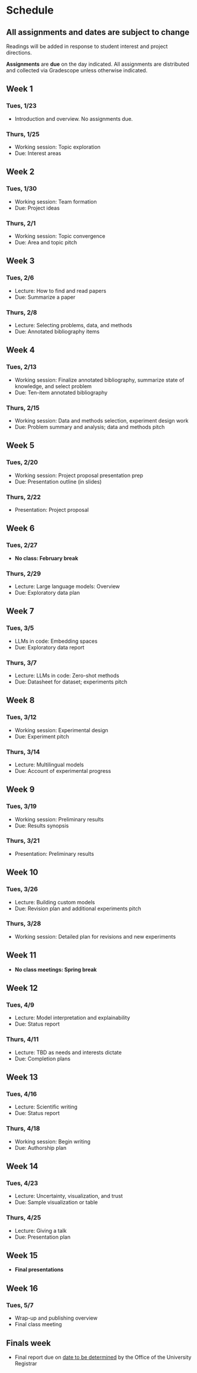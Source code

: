 # Schedule

## All assignments and dates are subject to change

Readings will be added in response to student interest and project directions. 

**Assignments** are **due** on the day indicated. All assignments are distributed and collected via Gradescope unless otherwise indicated.

## Week 1
### Tues, 1/23
* Introduction and overview. No assignments due.

### Thurs, 1/25
* Working session: Topic exploration
* Due: Interest areas

## Week 2
### Tues, 1/30
* Working session: Team formation
* Due: Project ideas

### Thurs, 2/1
* Working session: Topic convergence
* Due: Area and topic pitch

## Week 3
### Tues, 2/6
* Lecture: How to find and read papers
* Due: Summarize a paper

### Thurs, 2/8
* Lecture: Selecting problems, data, and methods
* Due: Annotated bibliography items

## Week 4
### Tues, 2/13
* Working session: Finalize annotated bibliography, summarize state of knowledge, and select problem
* Due: Ten-item annotated bibliography

### Thurs, 2/15
* Working session: Data and methods selection, experiment design work
* Due: Problem summary and analysis; data and methods pitch

## Week 5
### Tues, 2/20
* Working session: Project proposal presentation prep
* Due: Presentation outline (in slides)

### Thurs, 2/22
* Presentation: Project proposal

## Week 6
### Tues, 2/27
* **No class: February break**

### Thurs, 2/29
* Lecture: Large language models: Overview
* Due: Exploratory data plan

## Week 7
### Tues, 3/5
* LLMs in code: Embedding spaces
* Due: Exploratory data report

### Thurs, 3/7
* Lecture: LLMs in code: Zero-shot methods
* Due: Datasheet for dataset; experiments pitch

## Week 8
### Tues, 3/12
* Working session: Experimental design
* Due: Experiment pitch

### Thurs, 3/14
* Lecture: Multilingual models
* Due: Account of experimental progress

## Week 9
### Tues, 3/19
* Working session: Preliminary results
* Due: Results synopsis

### Thurs, 3/21
* Presentation: Preliminary results

## Week 10
### Tues, 3/26
* Lecture: Building custom models
* Due: Revision plan and additional experiments pitch

### Thurs, 3/28
* Working session: Detailed plan for revisions and new experiments

## Week 11
* **No class meetings: Spring break**

## Week 12
### Tues, 4/9
* Lecture: Model interpretation and explainability
* Due: Status report

### Thurs, 4/11
* Lecture: TBD as needs and interests dictate
* Due: Completion plans

## Week 13
### Tues, 4/16
* Lecture: Scientific writing
* Due: Status report

### Thurs, 4/18
* Working session: Begin writing
* Due: Authorship plan

## Week 14
### Tues, 4/23
* Lecture: Uncertainty, visualization, and trust
* Due: Sample visualization or table

### Thurs, 4/25
* Lecture: Giving a talk
* Due: Presentation plan

## Week 15
* **Final presentations**

## Week 16
### Tues, 5/7
* Wrap-up and publishing overview
* Final class meeting

## Finals week
* Final report due on [date to be determined](https://registrar.cornell.edu/exams/spring-final-exam-schedule) by the Office of the University Registrar
